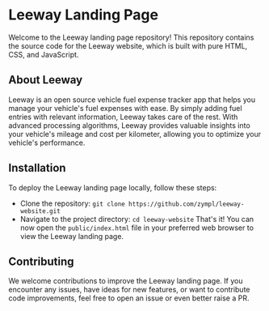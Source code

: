 # Leeway Landing Page
Welcome to the Leeway landing page repository! This repository contains the source code for the Leeway website, which is built with pure HTML, CSS, and JavaScript.

## About Leeway
Leeway is an open source vehicle fuel expense tracker app that helps you manage your vehicle's fuel expenses with ease. By simply adding fuel entries with relevant information, Leeway takes care of the rest. With advanced processing algorithms, Leeway provides valuable insights into your vehicle's mileage and cost per kilometer, allowing you to optimize your vehicle's performance.

## Installation
To deploy the Leeway landing page locally, follow these steps:

- Clone the repository: `git clone https://github.com/zympl/leeway-website.git`
- Navigate to the project directory: `cd leeway-website`
That's it! You can now open the `public/index.html` file in your preferred web browser to view the Leeway landing page.

## Contributing
We welcome contributions to improve the Leeway landing page. If you encounter any issues, have ideas for new features, or want to contribute code improvements, feel free to open an issue or even better raise a PR.
